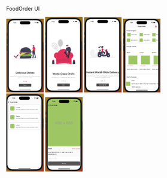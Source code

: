 FoodOrder UI

<div>
  <img src= "https://github.com/zulfuakgunes/FoodOrder/blob/main/images1.png" style="width:100px" alt="Onboard Scene 1">
  <img src= "https://github.com/zulfuakgunes/FoodOrder/blob/main/images2.png" style="width:100px" alt="Onboard Scene 2">
  <img src= "https://github.com/zulfuakgunes/FoodOrder/blob/main/images3.png" style="width:100px" alt="Onboard Scene 3">
  <img src= "https://github.com/zulfuakgunes/FoodOrder/blob/main/images4.png" style="width:100px" alt="Home Scene">
  <img src= "https://github.com/zulfuakgunes/FoodOrder/blob/main/images5.png" style="width:100px" alt="Detail Scene">
  <img src= "https://github.com/zulfuakgunes/FoodOrder/blob/main/images6.png" style="width:100px" alt="Detail Scene">
</div>

